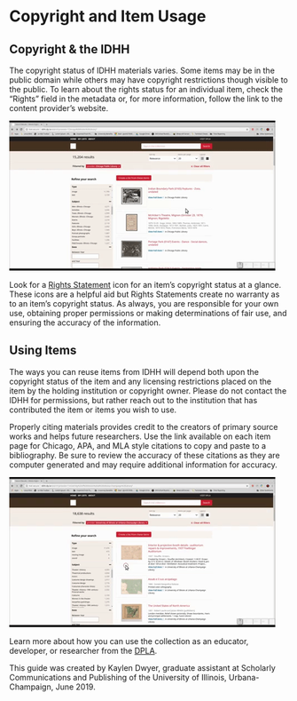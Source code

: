 # Copyright and Item Usage

## Copyright & the IDHH

The copyright status of IDHH materials varies. Some items may be in the public domain while others may have copyright restrictions though visible to the public. To learn about the rights status for an individual item, check the “Rights” field in the metadata or, for more information, follow the link to the content provider’s website.

![Animated GIF showing link to content provider's site](/static/local/illinois/go-to-extermal-link.gif "Where to find content provider's site link" )

Look for a [Rights Statement](https://rightsstatements.org/en/) icon for an item’s copyright status at a glance. These icons are a helpful aid but Rights Statements create no warranty as to an item’s copyright status. As always, you are responsible for your own use, obtaining proper permissions or making determinations of fair use, and ensuring the accuracy of the information.

## Using Items

The ways you can reuse items from IDHH will depend both upon the copyright status of the item and any licensing restrictions placed on the item by the holding institution or copyright owner. Please do not contact the IDHH for permissions, but rather reach out to the institution that has contributed the item or items you wish to use.

Properly citing materials provides credit to the creators of primary source works and helps future researchers. Use the link available on each item page for Chicago, APA, and MLA style citations to copy and paste to a bibliography. Be sure to review the accuracy of these citations as they are computer generated and may require additional information for accuracy.

![Animated GIF showing how to cite IDHH items](/static/local/illinois/cite-item.gif "How to cite IDHH items")

Learn more about how you can use the collection as an educator, developer, or researcher from the [DPLA](https://dp.la/guides).

This guide was created by Kaylen Dwyer, graduate assistant at Scholarly Communications and Publishing of the University of Illinois, Urbana-Champaign, June 2019.
